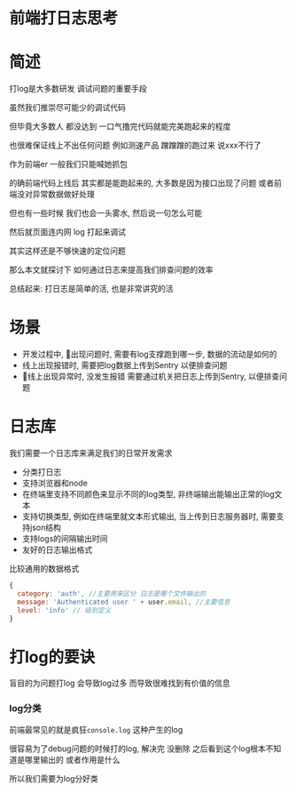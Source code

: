 # 前端打日志思考

# 简述

打log是大多数研发 调试问题的重要手段

虽然我们推崇尽可能少的调试代码

但毕竟大多数人 都没达到 一口气撸完代码就能完美跑起来的程度

也很难保证线上不出任何问题 例如测速产品 蹭蹭蹭的跑过来 说xxx不行了

作为前端er 一般我们只能喊她抓包

的确前端代码上线后 其实都是能跑起来的, 大多数是因为接口出现了问题 或者前端没对异常数据做好处理

但也有一些时候 我们也会一头雾水, 然后说一句怎么可能

然后就页面连内网 log 打起来调试

其实这样还是不够快速的定位问题

那么本文就探讨下 如何通过日志来提高我们排查问题的效率

总结起来: 打日志是简单的活, 也是非常讲究的活

# 场景

- 开发过程中, 出现问题时, 需要有log支撑跑到哪一步, 数据的流动是如何的
- 线上出现报错时, 需要把log数据上传到Sentry 以便排查问题
- 线上出现异常时, 没发生报错 需要通过机关把日志上传到Sentry, 以便排查问题

# 日志库

我们需要一个日志库来满足我们的日常开发需求

- 分类打日志
- 支持浏览器和node
- 在终端里支持不同颜色来显示不同的log类型, 非终端输出能输出正常的log文本
- 支持切换类型, 例如在终端里就文本形式输出, 当上传到日志服务器时, 需要支持json结构
- 支持logs的间隔输出时间
- 友好的日志输出格式

比较通用的数据格式

```javascript
{
  category: 'auth', //主要用来区分 日志是哪个文件输出的
  message: 'Authenticated user ' + user.email, //主要信息
  level: 'info' // 级别定义
}
```

# 打log的要诀

盲目的为问题打log 会导致log过多 而导致很难找到有价值的信息

### log分类

前端最常见的就是疯狂`console.log` 这种产生的log

很容易为了debug问题的时候打的log, 解决完 没删除 之后看到这个log根本不知道是哪里输出的 或者作用是什么

所以我们需要为log分好类

